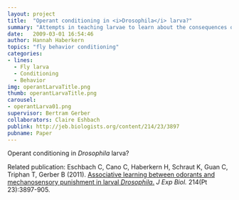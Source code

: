 ```yaml
---
layout: project
title:  "Operant conditioning in <i>Drosophila</i> larva?"
summary: "Attempts in teaching larvae to learn about the consequences of their behavior."
date:   2009-03-01 16:54:46
author: Hannah Haberkern
topics: "fly behavior conditioning"
categories:
- lines:
  - Fly larva
  - Conditioning
  - Behavior
img: operantLarvaTitle.png
thumb: operantLarvaTitle.png
carousel:
- operantLarva01.png
supervisor: Bertram Gerber
collaborators: Claire Eshbach
publink: http://jeb.biologists.org/content/214/23/3897
pubname: Paper
---
```

Operant conditioning in <i>Drosophila</i> larva?



Related publication:
Eschbach C, Cano C, Haberkern H, Schraut K, Guan C, Triphan T, Gerber B (2011). [Associative learning between odorants and mechanosensory punishment in larval <i>Drosophila</i>.](http://jeb.biologists.org/content/214/23/3897) <i>J Exp Biol.</i> 214(Pt 23):3897-905.
